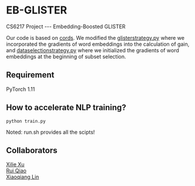 # EB-GLISTER
CS6217 Project --- Embedding-Boosted GLISTER

Our code is based on [cords](https://github.com/decile-team/cords.git). We modified the [glisterstrategy.py](https://github.com/GodXuxilie/EB-GLISTER/blob/caecc4f1bae65aea09afef1733a1ae79c2538179/cords/selectionstrategies/SL/glisterstrategy.py) where we incorporated the gradients of word embeddings into the calculation of gain, and [dataselectionstrategy.py](https://github.com/GodXuxilie/EB-GLISTER/blob/caecc4f1bae65aea09afef1733a1ae79c2538179/cords/selectionstrategies/SL/dataselectionstrategy.py) where we initialized the gradients of word embeddings at the beginning of subset selection.

## Requirement
PyTorch 1.11

## How to accelerate NLP training?
```python train.py``` 

Noted: run.sh provides all the scipts!

## Collaborators
[Xilie Xu](https://github.com/GodXuxilie) <br/>
[Rui Qiao](https://github.com/qiaoruiyt)<br/>
[Xiaoqiang Lin](https://xqlin98.github.io)<br/>

